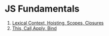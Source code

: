 # JS Fundamentals

1. [Lexical Context, Hoisting, Scopes, Closures](javascript/lexical-context.md)
2. [This, Call,Apply, Bind](javascript/this.md)
